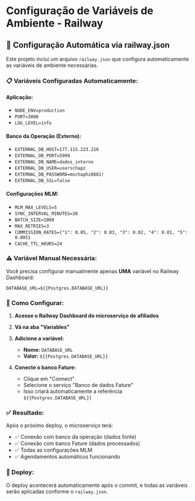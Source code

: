 # Configuração de Variáveis de Ambiente - Railway

## 🚀 Configuração Automática via railway.json

Este projeto inclui um arquivo `railway.json` que configura automaticamente as variáveis de ambiente necessárias.

### 📋 Variáveis Configuradas Automaticamente:

#### **Aplicação:**
- `NODE_ENV=production`
- `PORT=3000`
- `LOG_LEVEL=info`

#### **Banco da Operação (Externo):**
- `EXTERNAL_DB_HOST=177.115.223.216`
- `EXTERNAL_DB_PORT=5999`
- `EXTERNAL_DB_NAME=dados_interno`
- `EXTERNAL_DB_USER=userschapz`
- `EXTERNAL_DB_PASSWORD=mschaphz8881!`
- `EXTERNAL_DB_SSL=false`

#### **Configurações MLM:**
- `MLM_MAX_LEVELS=5`
- `SYNC_INTERVAL_MINUTES=30`
- `BATCH_SIZE=1000`
- `MAX_RETRIES=3`
- `COMMISSION_RATES={"1": 0.05, "2": 0.03, "3": 0.02, "4": 0.01, "5": 0.005}`
- `CACHE_TTL_HOURS=24`

### ⚠️ Variável Manual Necessária:

Você precisa configurar manualmente apenas **UMA** variável no Railway Dashboard:

```
DATABASE_URL=${{Postgres.DATABASE_URL}}
```

### 🔧 Como Configurar:

1. **Acesse o Railway Dashboard do microserviço de afiliados**
2. **Vá na aba "Variables"**
3. **Adicione a variável:**
   - **Nome:** `DATABASE_URL`
   - **Valor:** `${{Postgres.DATABASE_URL}}`

4. **Conecte o banco Fature:**
   - Clique em "Connect" 
   - Selecione o serviço "Banco de dados Fature"
   - Isso criará automaticamente a referência `${{Postgres.DATABASE_URL}}`

### ✅ Resultado:

Após o próximo deploy, o microserviço terá:
- ✅ Conexão com banco da operação (dados fonte)
- ✅ Conexão com banco Fature (dados processados)
- ✅ Todas as configurações MLM
- ✅ Agendamentos automáticos funcionando

### 🚀 Deploy:

O deploy acontecerá automaticamente após o commit, e todas as variáveis serão aplicadas conforme o `railway.json`.

